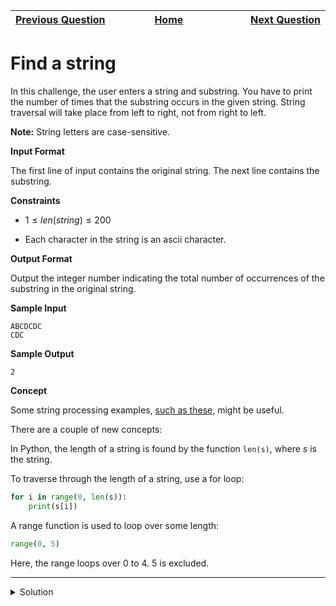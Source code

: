 | <img width=1000>[Previous Question](https://github.com/Kevin-Lago/python-hackerrank-solutions/tree/main/src/python/strings/mutations)</img> | <img width=1000>[Home](https://github.com/Kevin-Lago/python-hackerrank-solutions)</img> | <img width=1000>[Next Question](https://github.com/Kevin-Lago/python-hackerrank-solutions/tree/main/src/python/strings/string_validators)</img> |
|:---|:---:|---:|

# Find a string

In this challenge, the user enters a string and substring. You have to print the number of times that the substring occurs in the given string. String traversal will take place from left to right, not from right to left.

__Note:__ String letters are case-sensitive.

__Input Format__

The first line of input contains the original string. The next line contains the substring.

__Constraints__

- $1 \le len(string) \le 200$

- Each character in the string is an ascii character.

__Output Format__

Output the integer number indicating the total number of occurrences of the substring in the original string.

__Sample Input__

```
ABCDCDC
CDC
```

__Sample Output__

```
2
```

__Concept__

Some string processing examples, [such as these](https://www.thelearningpoint.net/computer-science/learning-python-programming-and-data-structures/learning-python-programming-and-data-structures--tutorial-12--string-manipulation), might be useful.

There are a couple of new concepts:

In Python, the length of a string is found by the function ```len(s)```, where $s$ is the string.

To traverse through the length of a string, use a for loop:

```python
for i in range(0, len(s)):
    print(s[i])
```

A range function is used to loop over some length:

```python
range(0, 5)
```

Here, the range loops over $0$ to $4$. $5$ is excluded.

---

<details><summary>Solution</summary>
    
```python
def count_substring(string, sub_string):
    substring_count = 0

    for i in range(len(string) - len(sub_string) + 1):
        if string[i:i + len(sub_string)] == sub_string:
            substring_count += 1

    return substring_count


if __name__ == '__main__':
    string = input().strip()
    sub_string = input().strip()

    count = count_substring(string, sub_string)
    print(count)
```
</details>
 